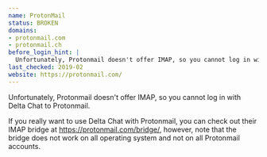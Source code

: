 ```yaml
---
name: ProtonMail
status: BROKEN
domains:
- protonmail.com
- protonmail.ch
before_login_hint: |
  Unfortunately, Protonmail doesn't offer IMAP, so you cannot log in with Delta Chat to Protonmail.
last_checked: 2019-02
website: https://protonmail.com/
---
```


Unfortunately, Protonmail doesn't offer IMAP, so you cannot log in with Delta Chat to Protonmail.

If you really want to use Delta Chat with Protonmail, you can check out their IMAP bridge at <https://protonmail.com/bridge/>, however, note that the bridge does not work on all operating system and not on all Protonmail accounts.
